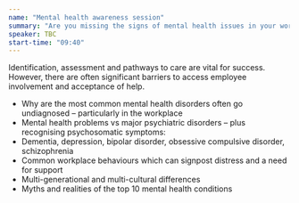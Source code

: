 ```yaml
---
name: "Mental health awareness session"
summary: "Are you missing the signs of mental health issues in your workforce? Complexities, behaviours and how they present workplace problems."
speaker: TBC
start-time: "09:40"
---
```


Identification, assessment and pathways to care are vital for success. However, there are often significant barriers to access employee involvement and acceptance of help.

- Why are the most common mental health disorders often go undiagnosed – particularly in the workplace
- Mental health problems vs major psychiatric disorders – plus recognising psychosomatic symptoms:
- Dementia, depression, bipolar disorder, obsessive compulsive disorder, schizophrenia
- Common workplace behaviours which can signpost distress and a need for support
- Multi-generational and multi-cultural differences
- Myths and realities of the top 10 mental health conditions
